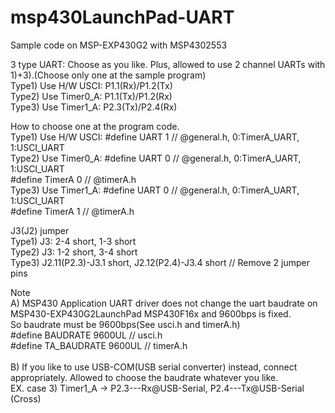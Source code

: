 # msp430LaunchPad-UART
Sample code on MSP-EXP430G2 with MSP4302553

3 type UART: Choose as you like. Plus, allowed to use 2 channel UARTs with 1)+3).(Choose only one at the sample program)<br>
  Type1) Use H/W USCI: P1.1(Rx)/P1.2(Tx)<br>
  Type2) Use Timer0_A: P1.1(Tx)/P1.2(Rx)<br>
  Type3) Use Timer1_A: P2.3(Tx)/P2.4(Rx)<br>
  
How to choose one at the program code.<br>
<pr>
  Type1) Use H/W USCI:  #define UART    1 &#009;   // @general.h, 0:TimerA_UART, 1:USCI_UART<br>
  Type2) Use Timer0_A:  #define UART    0 &#009;     // @general.h, 0:TimerA_UART, 1:USCI_UART<br>
                        #define TimerA  0 &#009;     // @timerA.h<br>
  Type3) Use Timer1_A:  #define UART    0 &#009;     // @general.h, 0:TimerA_UART, 1:USCI_UART<br>
                        #define TimerA  1 &#009;     // @timerA.h<br>
</pr>

J3(J2) jumper<br>
  Type1) J3: 2-4 short, 1-3 short<br>
  Type2) J3: 1-2 short, 3-4 short<br>
  Type3) J2.11(P2.3)-J3.1 short, J2.12(P2.4)-J3.4 short // Remove 2 jumper pins<br>

Note<br>
  A) MSP430 Application UART driver does not change the uart baudrate on MSP430-EXP430G2LaunchPad MSP430F16x and 9600bps is fixed.<br>
    So baudrate must be 9600bps(See usci.h and timerA.h)<br>
    #define BAUDRATE		    9600UL  // usci.h<br>
    #define TA_BAUDRATE			9600UL  // timerA.h<br>   
  B) If you like to use USB-COM(USB serial converter) instead, connect appropriately. Allowed to choose the baudrate whatever you like. <br>
    EX. case 3) Timer1_A -> P2.3---Rx@USB-Serial, P2.4---Tx@USB-Serial (Cross)<br>
    
